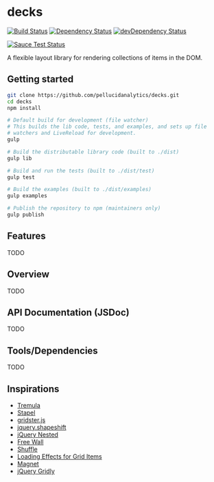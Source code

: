 # decks

[![Build Status](https://travis-ci.org/pellucidanalytics/decks.svg?branch=master)](https://travis-ci.org/pellucidanalytics/decks)
[![Dependency Status](https://david-dm.org/pellucidanalytics/decks.png)](https://david-dm.org/pellucidanalytics/decks)
[![devDependency Status](https://david-dm.org/pellucidanalytics/decks/dev-status.png)](https://david-dm.org/pellucidanalytics/decks#info=devDependencies)

[![Sauce Test Status](https://saucelabs.com/browser-matrix/pelluciddecks.svg)](https://saucelabs.com/u/pelluciddecks)

A flexible layout library for rendering collections of items in the DOM.

## Getting started

```sh
git clone https://github.com/pellucidanalytics/decks.git
cd decks
npm install

# Default build for development (file watcher)
# This builds the lib code, tests, and examples, and sets up file
# watchers and LiveReload for development.
gulp

# Build the distributable library code (built to ./dist)
gulp lib

# Build and run the tests (built to ./dist/test)
gulp test

# Build the examples (built to ./dist/examples)
gulp examples

# Publish the repository to npm (maintainers only)
gulp publish
```

## Features

TODO

## Overview

TODO

## API Documentation (JSDoc)

TODO

## Tools/Dependencies

TODO

## Inspirations

- [Tremula](https://github.com/garris/TremulaJS)
- [Stapel](http://tympanus.net/Development/Stapel/)
- [gridster.js](http://gridster.net/)
- [jquery.shapeshift](http://mcpants.github.io/jquery.shapeshift/)
- [jQuery Nested](http://suprb.com/apps/nested/)
- [Free Wall](http://vnjs.net/www/project/freewall/)
- [Shuffle](http://vestride.github.io/Shuffle/)
- [Loading Effects for Grid Items](http://tympanus.net/Development/GridLoadingEffects/index.html)
- [Magnet](http://codecanyon.net/item/magnet-jquery-plugin-for-filterable-layouts/full_screen_preview/7550966?ref=jqueryrain)
- [jQuery Gridly](http://ksylvest.github.io/jquery-gridly/)
